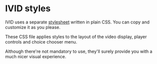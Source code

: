 # IVID styles

IVID uses a separate [stylesheet](../src/style.css) written in plain CSS. You can copy and customize it as you please.

These CSS file applies styles to the layout of the video display, player controls and choice chooser menu.

Although there're not mandatory to use, they'll surely provide you with a much nicer visual experience.